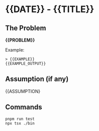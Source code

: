 # {{DATE}} - {{TITLE}}

## The Problem

**{{PROBLEM}}**

Example:

```
> {{EXAMPLE}}
{{EXAMPLE_OUTPUT}}
```

## Assumption (if any)

{{ASSUMPTION}

## Commands

```shell
pnpm run test
npx tsx ./bin
```
